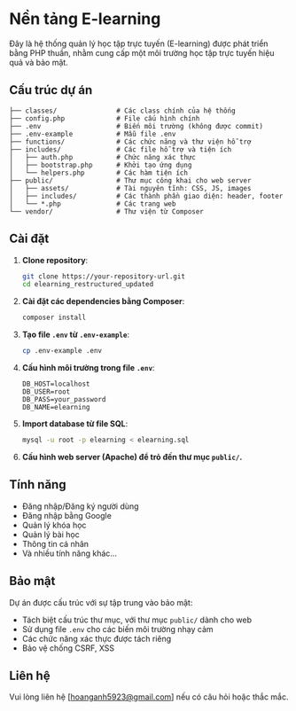 # Nền tảng E-learning

Đây là hệ thống quản lý học tập trực tuyến (E-learning) được phát triển bằng PHP thuần, nhằm cung cấp một môi trường học tập trực tuyến hiệu quả và bảo mật.

## Cấu trúc dự án

```
├── classes/               # Các class chính của hệ thống
├── config.php             # File cấu hình chính
├── .env                   # Biến môi trường (không được commit)
├── .env-example           # Mẫu file .env
├── functions/             # Các chức năng và thư viện hỗ trợ
├── includes/              # Các file hỗ trợ và tiện ích
│   ├── auth.php           # Chức năng xác thực
│   ├── bootstrap.php      # Khởi tạo ứng dụng
│   └── helpers.php        # Các hàm tiện ích
├── public/                # Thư mục công khai cho web server
│   ├── assets/            # Tài nguyên tĩnh: CSS, JS, images
│   ├── includes/          # Các thành phần giao diện: header, footer
│   └── *.php              # Các trang web
└── vendor/                # Thư viện từ Composer
```

## Cài đặt

1. **Clone repository**:
   ```bash
   git clone https://your-repository-url.git
   cd elearning_restructured_updated
   ```

2. **Cài đặt các dependencies bằng Composer**:
   ```bash
   composer install
   ```

3. **Tạo file `.env` từ `.env-example`**:
   ```bash
   cp .env-example .env
   ```

4. **Cấu hình môi trường trong file `.env`**:
   ```env
   DB_HOST=localhost
   DB_USER=root
   DB_PASS=your_password
   DB_NAME=elearning
   ```

5. **Import database từ file SQL**:
   ```bash
   mysql -u root -p elearning < elearning.sql
   ```

6. **Cấu hình web server (Apache) để trỏ đến thư mục `public/`.**

## Tính năng

- Đăng nhập/Đăng ký người dùng
- Đăng nhập bằng Google
- Quản lý khóa học
- Quản lý bài học
- Thông tin cá nhân
- Và nhiều tính năng khác...

## Bảo mật

Dự án được cấu trúc với sự tập trung vào bảo mật:
- Tách biệt cấu trúc thư mục, với thư mục `public/` dành cho web
- Sử dụng file `.env` cho các biến môi trường nhạy cảm
- Các chức năng xác thực được tách riêng
- Bảo vệ chống CSRF, XSS

## Liên hệ

Vui lòng liên hệ [hoanganh5923@gmail.com] nếu có câu hỏi hoặc thắc mắc. 